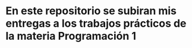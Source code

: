 # En este repositorio se subiran mis entregas a los trabajos prácticos de la materia Programación 1
